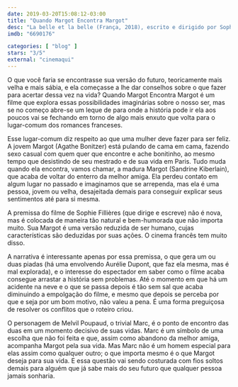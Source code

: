 ```yaml
---
date: 2019-03-20T15:08:12-03:00
title: "Quando Margot Encontra Margot"
desc: "La belle et la belle (França, 2018), escrito e dirigido por Sophie Fillières, com Sandrine Kiberlain, Agathe Bonitzer, Melvil Poupaud. Crítica escrita para o site CinemAqui."
imdb: "6690176"

categories: [ "blog" ]
stars: "3/5"
external: "cinemaqui"
---
```

O que você faria se encontrasse sua versão do futuro, teoricamente mais velha e mais sábia, e ela começasse a lhe dar conselhos sobre o que fazer para acertar dessa vez na vida? Quando Margot Encontra Margot é um filme que explora essas possibilidades imaginárias sobre o nosso ser, mas se no começo abre-se um leque de para onde a história pode ir ela aos poucos vai se fechando em torno de algo mais enxuto que volta para o lugar-comum dos romances franceses.

Esse lugar-comum diz respeito ao que uma mulher deve fazer para ser feliz. A jovem Margot (Agathe Bonitzer) está pulando de cama em cama, fazendo sexo casual com quem quer que encontre e ache bonitinho, ao mesmo tempo que desistindo de seu mestrado e de sua vida em Paris. Tudo muda quando ela encontra, vamos chamar, a madura Margot (Sandrine Kiberlain), que acaba de voltar do enterro da melhor amiga. Ela perdeu contato em algum lugar no passado e imaginamos que se arrependa, mas ela é uma pessoa, jovem ou velha, desajeitada demais para conseguir explicar seus sentimentos até para si mesma.

A premissa do filme de Sophie Fillières (que dirige e escreve) não é nova, mas é colocada de maneira tão natural e bem-humorada que não importa muito. Sua Margot é uma versão reduzida de ser humano, cujas características são deduzidas por suas ações. O cinema francês tem muito disso.

A narrativa é interessante apenas por essa premissa, o que gera um ou duas piadas (há uma envolvendo Aurélie Dupont, que faz ela mesma, mas é mal explorada), e o interesse do espectador em saber como o filme acaba consegue arrastar a história sem problemas. Até o momento em que há um acidente na neve e o que se passa depois é tão sem sal que acaba diminuindo a empolgação do filme, e mesmo que depois se perceba por que e seja por um bom motivo, não valeu a pena. É uma forma preguiçosa de resolver os conflitos que o roteiro criou.

O personagem de Melvil Poupaud, o trivial Marc, é o ponto de encontro das duas em um momento decisivo de suas vidas. Marc é um símbolo de uma escolha que não foi feita e que, assim como abandono da melhor amiga, acompanha Margot pela sua vida. Mas Marc não é um homem especial para elas assim como qualquer outro; o que importa mesmo é o que Margot deseja para sua vida. E essa questão vai sendo costurada com fios soltos demais para alguém que já sabe mais do seu futuro que qualquer pessoa jamais sonharia.
